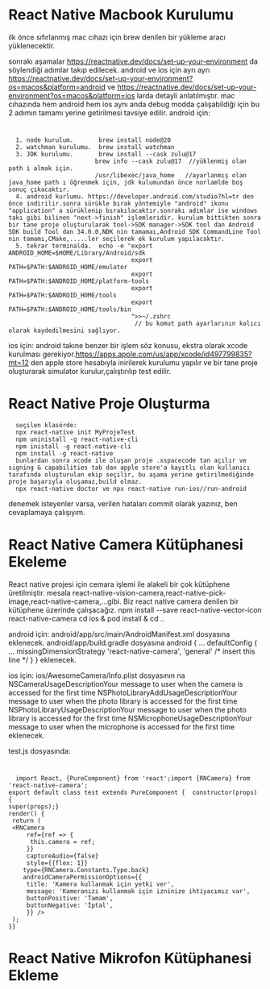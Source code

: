 # React Native Macbook Kurulumu
   ilk önce sıfırlanmış mac cıhazı için brew denilen bir yükleme aracı yüklenecektir.
   
   sonrakı aşamalar https://reactnative.dev/docs/set-up-your-environment da söylendiği adımlar takıp edilecek. android ve ios için ayrı ayrı https://reactnative.dev/docs/set-up-your-environment?os=macos&platform=android ve https://reactnative.dev/docs/set-up-your-environment?os=macos&platform=ios larda detayli anlatılmıştır. mac cıhazında hem android hem ios aynı anda debug modda çalışabildiği için bu 2 adımın tamamı yerine getirilmesi tavsiye edilir.
   android için: 
   #
      1. node kurulum.       brew install node@20
      2. watchman kurulumu.  brew install watchman
      3. JDK kurulumu.       brew install --cask zulu@17 
                            brew info --cask zulu@17  //yüklenmiş olan path i almak için.
                            /usr/libexec/java_home   //ayarlanmış olan java_home path ı öğrenmek için, jdk kulumundan önce norlamlde boş sonuç çıkacaktır.
      4. android kurlumu. https://developer.android.com/studio?hl=tr den önce indirilir.sonra sürükle bırak yöntemiyle "android" ikonu "application" a sürüklenip bırakılacaktır.sonrakı adımlar ise windows takı gibi bilinen "next->finish" işlemleridir. kurulum bittikten sonra bir tane proje oluşturularak tool->SDK manager->SDK tool dan Android SDK build Tool dan 34.0.0,NDK nin tamamaı,Android SDK CommandLine Tool nin tamamı,CMake,.....ler seçilerek ek kurulum yapılacaktır.
      5. tekrar terminalda.  echo -e "export ANDROID_HOME=$HOME/Library/Android/sdk
                                      export PATH=$PATH:$ANDROID_HOME/emulator
                                      export PATH=$PATH:$ANDROID_HOME/platform-tools
                                      export PATH=$PATH:$ANDROID_HOME/tools
                                      export PATH=$PATH:$ANDROID_HOME/tools/bin
                                      ">>~/.zshrc
                                       // bu komut path ayarlarının kalıcı olarak kaydedilmesini sağlıyor.
                                       

   ios için:
      android takıne benzer bir işlem söz konusu, ekstra olarak xcode kurulması gerekiyor.https://apps.apple.com/us/app/xcode/id497799835?mt=12 den apple store hesabıyla inirilerek kurulumu yapılır ve bir tane proje oluşturarak simulator kurulur,çalıştırılıp test edilir. 



# React Native Proje Oluşturma
      seçilen klasörde:
	  npx react-native init MyProjeTest
      npm uninistall -g react-native-cli
	  npm inistall -g react-native-cli
      npm install -g react-native
	  bunlardan sonra xcode ile oluşan proje .xspacecode tan açılır ve signing & capabilities tab dan apple store'a kayıtlı olan kullanıcı tarafında oluşturulan ekip seçilir, bu aşama yerine getirilmediğinde proje başarıyla oluşamaz,build olmaz. 
      npx react-native doctor ve npx react-native run-ios//run-android

   denemek isteyenler varsa, verilen hataları commit olarak yazınız, ben cevaplamaya çalışıyım.
	  
	  
# React Native Camera Kütüphanesi Ekeleme
   React native projesi için cemara işlemi ile alakeli bir çok kütüphene üretilmiştir. mesala react-native-vision-camera,react-native-pick-image,react-native-camera,...gibi. Biz react native camera denilen bir kütüphene üzerinde çalışacağız.
    npm install --save react-native-vector-icon react-native-camera
    cd ios & pod install & cd ..

android için:
 android/app/src/main/AndroidManifest.xml dosyasına  
<uses-permission android:name="android.permission.CAMERA"></uses-permission>
<uses-permission android:name="android.permission.RECORD_AUDIO"></uses-permission>
<uses-permission android:name="android.permission.READ_EXTERNAL_STORAGE"></uses-permission>
<uses-permission android:name="android.permission.WRITE_EXTERNAL_STORAGE"></uses-permission>
eklenecek.
android/app/build.gradle dosyasına
android { 
 ... 
 defaultConfig { 
  ... 
  missingDimensionStrategy 'react-native-camera', 'general' /* insert this line */
 }
} 
eklenecek.

ios için:
 ios/AwesomeCamera/Info.plist dosyasının <dict></dict> na
 <key>NSCameraUsageDescription</key><string>Your message to user when the camera is accessed for the first time</string>
 <key>NSPhotoLibraryAddUsageDescription</key><string>Your message to user when the photo library is accessed for the first time</string>
 <key>NSPhotoLibraryUsageDescription</key><string>Your message to user when the photo library is accessed for the first time</string>
 <key>NSMicrophoneUsageDescription</key><string>Your message to user when the microphone is accessed for the first time</string>
 eklenecek.

 test.js
 dosyasında:

# 
      
	  import React, {PureComponent} from 'react';import {RNCamera} from 'react-native-camera';
	export default class test extends PureComponent {  constructor(props) {
  	super(props);}
	render() {
 	 return (
   	 <RNCamera 
     	 ref={ref => {
      	  this.camera = ref;
     	 }}
     	 captureAudio={false}
     	 style={{flex: 1}}
      	type={RNCamera.Constants.Type.back}
      	androidCameraPermissionOptions={{
       	 title: 'Kamera kullanmak için yetki ver',
       	 message: 'Kameranızı kullanmak için izninize ihtiyacımız var',
       	 buttonPositive: 'Tamam',
       	 buttonNegative: 'İptal',
     	 }} />
   	 );
  	}} 
   	
      
# React Native Mikrofon Kütüphanesi Ekleme
